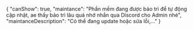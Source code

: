 {
  "canShow": true,
  "maintance": "Phần mềm đang được bảo trì để tự động cập nhật, ae thấy bảo trì lâu quá nhớ nhắn qua Discord cho Admin nhé",
  "maintanceDescription": "Có thể đang update hoặc sửa lỗi,..."
}
